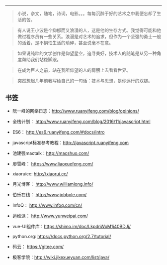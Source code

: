 
---

> 小说，杂文，随笔，诗词，电影。。。每每沉醉于好的艺术之中我便忘却了生活的苦。

> 有人说王小波是个抑郁而又浪漫的人，这是他的生存方式。我觉得可能和他做过程序员有一些关系。浪漫是对艺术的追求，但作为一个坚强的勇士一般的活着，是不惧怕生活的琐碎，甚至说毫不在意。

> 如果说纯粹的文学创作是仰望星空，追寻美好，技术人的随笔是从另一种角度帮助我们站稳脚跟。

> 在成为巨人之前，站在我所仰望的人的肩膀上去看看世界。

> 突然想起几年前我写给自己的一句话：技术与思想，是你远行的双腿。

## 书签

- 阮一峰的网络日志：http://www.ruanyifeng.com/blog/opinions/

- 全栈计划： http://www.ruanyifeng.com/blog/2016/11/javascript.html

- ES6： http://es6.ruanyifeng.com/#docs/intro

- javascript标准参考教程：http://javascript.ruanyifeng.com

- 池建强mactalk：http://macshuo.com/

- 廖雪峰： https://www.liaoxuefeng.com/

- xiaoruicc: http://xiaorui.cc/

- 月光博客： http://www.williamlong.info/

- 伯乐在线： http://www.jobbole.com/

- InfoQ： http://www.infoq.com/cn/

- 运维派： http://www.yunweipai.com/

- vue-UI组件库：https://shimo.im/doc/LkpdnWxM1j40BDJj/

- python.org: https://docs.python.org/2.7/tutorial/

- 码云： https://gitee.com/

- 极客学院：http://wiki.jikexueyuan.com/list/java/
